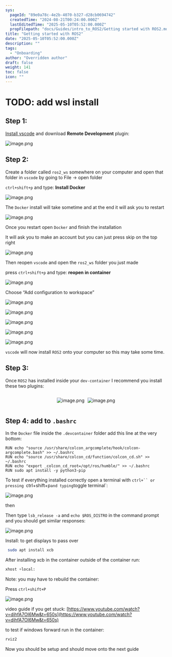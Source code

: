 ```yaml
---
sys:
  pageId: "89e0a78c-4e2b-4070-b327-d28cb0694742"
  createdTime: "2024-08-21T00:24:00.000Z"
  lastEditedTime: "2025-05-10T05:52:00.000Z"
  propFilepath: "docs/Guides/intro_to_ROS2/Getting started with ROS2.md"
title: "Getting started with ROS2"
date: "2025-05-10T05:52:00.000Z"
description: ""
tags:
  - "Onboarding"
author: "Overridden author"
draft: false
weight: 141
toc: false
icon: ""
---
```


# TODO: add wsl install

## Step 1:

[Install vscode](https://code.visualstudio.com/download) and download **Remote Development** plugin:

![image.png](https://prod-files-secure.s3.us-west-2.amazonaws.com/d518164a-d88e-44d1-a4ee-3adb3bd8bce0/efb52993-1881-4a40-b95e-6f020334f022/image.png?X-Amz-Algorithm=AWS4-HMAC-SHA256&X-Amz-Content-Sha256=UNSIGNED-PAYLOAD&X-Amz-Credential=ASIAZI2LB466YF425SXI%2F20250511%2Fus-west-2%2Fs3%2Faws4_request&X-Amz-Date=20250511T220724Z&X-Amz-Expires=3600&X-Amz-Security-Token=IQoJb3JpZ2luX2VjEB4aCXVzLXdlc3QtMiJHMEUCIQCMcxCktsY72osvMOKZAw%2Br6SZsOOrQJU2gGZeBQUdeDAIgbeCtPHu0P7siy6XQ2%2FRsSjC4HdQWJI1BmrQFp1BNbrsqiAQIx%2F%2F%2F%2F%2F%2F%2F%2F%2F%2F%2FARAAGgw2Mzc0MjMxODM4MDUiDNn9AQ%2BSHDvzi%2BY6vircA6iXmwiqx0TI4E5TMLD1uiFfdFWEFaVxufsYNzFVwWzCYnzr2wSylA%2FQmZKtONCvFs9A8ug4uYT8lM9svA870Wvy0AVJWfgUdzzjztBg%2FEJLdwyfFsWzvC6dLLXHF2%2B3JX1TCiqaqBNBKAGDZbp5FGApDnjdWoTvNgBsTcHnTCgPXez%2BndgoyOJFAbUOCmZwazLKOSWTlgLDH3vEaz8GmXp%2Fq5p8HWy9Usot%2B87oooYghRGJ48vOew6DDm8RJj5V4Ma4Fyq%2FZRWxttU4YZF5%2Bl8cmi99YO5yFsOYzF0urWQIYv7vv6TfhGdrXnp6XQ5l8%2BA2%2Fe6iLiDhiFRh056aZe5GuBq6IJF%2FLeKi%2BlUvoXGSjkGOfIpfkaroSPzXqbtNqN%2FCYwBLotpCllp0J%2FuBzaCERTc%2FIGPqTYSIV1x27xSyzx8%2BOtunBn%2FY2%2FCBbfNQkqxTeTGRYFPR%2FXcexGtakDr5ULZpNROZHn%2FjX14Vbv6rnQ05WivJrWx0Dto5Of8kuTWKPQiyaSlbNpy0yTrUKtr%2Fj96hN4AvsfHYdcfL8k4yPR%2BUGJXraN%2BZxdj7M%2B7Eq4gzDCmr%2Ff0Kk9uCsOw876WPp95QhhVENt%2BLXZE2dF6rHYckeUT8HyQHR376MPu6hMEGOqUBuYnRwgjcD4ZHSTmU8UpeKzbg%2FasWwDT5SystXgzxRmFSeI1pIUb159uQHc7W71CkVxczXpdN81dyWC3ndgPU4NFTJjJaEUR6kgrm9YlvurZ7gGYxrhyRmn5Y72aVlRVN%2BHdtPjxn536eQeCXyYdQQQUO1IbN%2B3S5b1c2PHuvNuN6lXSq4mlJKOi12mFr0FiKJggpIN7yHPxbo%2F9u3oAYP70jZ1vI&X-Amz-Signature=b3e373a1616e6352011fbac9b2069453e901259ff43ddedb040c47ce6200d503&X-Amz-SignedHeaders=host&x-id=GetObject)

## Step 2:

Create a folder called `ros2_ws` somewhere on your computer and open that folder in `vscode` by going to File → open folder 

`ctrl+shift+p` and type: **Install Docker**

![image.png](https://prod-files-secure.s3.us-west-2.amazonaws.com/d518164a-d88e-44d1-a4ee-3adb3bd8bce0/2269dc0e-1cd5-47ff-bceb-c04ad9b2eab0/image.png?X-Amz-Algorithm=AWS4-HMAC-SHA256&X-Amz-Content-Sha256=UNSIGNED-PAYLOAD&X-Amz-Credential=ASIAZI2LB466YF425SXI%2F20250511%2Fus-west-2%2Fs3%2Faws4_request&X-Amz-Date=20250511T220724Z&X-Amz-Expires=3600&X-Amz-Security-Token=IQoJb3JpZ2luX2VjEB4aCXVzLXdlc3QtMiJHMEUCIQCMcxCktsY72osvMOKZAw%2Br6SZsOOrQJU2gGZeBQUdeDAIgbeCtPHu0P7siy6XQ2%2FRsSjC4HdQWJI1BmrQFp1BNbrsqiAQIx%2F%2F%2F%2F%2F%2F%2F%2F%2F%2F%2FARAAGgw2Mzc0MjMxODM4MDUiDNn9AQ%2BSHDvzi%2BY6vircA6iXmwiqx0TI4E5TMLD1uiFfdFWEFaVxufsYNzFVwWzCYnzr2wSylA%2FQmZKtONCvFs9A8ug4uYT8lM9svA870Wvy0AVJWfgUdzzjztBg%2FEJLdwyfFsWzvC6dLLXHF2%2B3JX1TCiqaqBNBKAGDZbp5FGApDnjdWoTvNgBsTcHnTCgPXez%2BndgoyOJFAbUOCmZwazLKOSWTlgLDH3vEaz8GmXp%2Fq5p8HWy9Usot%2B87oooYghRGJ48vOew6DDm8RJj5V4Ma4Fyq%2FZRWxttU4YZF5%2Bl8cmi99YO5yFsOYzF0urWQIYv7vv6TfhGdrXnp6XQ5l8%2BA2%2Fe6iLiDhiFRh056aZe5GuBq6IJF%2FLeKi%2BlUvoXGSjkGOfIpfkaroSPzXqbtNqN%2FCYwBLotpCllp0J%2FuBzaCERTc%2FIGPqTYSIV1x27xSyzx8%2BOtunBn%2FY2%2FCBbfNQkqxTeTGRYFPR%2FXcexGtakDr5ULZpNROZHn%2FjX14Vbv6rnQ05WivJrWx0Dto5Of8kuTWKPQiyaSlbNpy0yTrUKtr%2Fj96hN4AvsfHYdcfL8k4yPR%2BUGJXraN%2BZxdj7M%2B7Eq4gzDCmr%2Ff0Kk9uCsOw876WPp95QhhVENt%2BLXZE2dF6rHYckeUT8HyQHR376MPu6hMEGOqUBuYnRwgjcD4ZHSTmU8UpeKzbg%2FasWwDT5SystXgzxRmFSeI1pIUb159uQHc7W71CkVxczXpdN81dyWC3ndgPU4NFTJjJaEUR6kgrm9YlvurZ7gGYxrhyRmn5Y72aVlRVN%2BHdtPjxn536eQeCXyYdQQQUO1IbN%2B3S5b1c2PHuvNuN6lXSq4mlJKOi12mFr0FiKJggpIN7yHPxbo%2F9u3oAYP70jZ1vI&X-Amz-Signature=cc4673fbad975163733e3780a8abb3b07bb02bcf8157bca067fe0fd99a0711f4&X-Amz-SignedHeaders=host&x-id=GetObject)

The `Docker` install will take sometime and at the end it will ask you to restart

![image.png](https://prod-files-secure.s3.us-west-2.amazonaws.com/d518164a-d88e-44d1-a4ee-3adb3bd8bce0/ed233f78-be33-4b1f-b89c-9c346c0e961e/image.png?X-Amz-Algorithm=AWS4-HMAC-SHA256&X-Amz-Content-Sha256=UNSIGNED-PAYLOAD&X-Amz-Credential=ASIAZI2LB466YF425SXI%2F20250511%2Fus-west-2%2Fs3%2Faws4_request&X-Amz-Date=20250511T220724Z&X-Amz-Expires=3600&X-Amz-Security-Token=IQoJb3JpZ2luX2VjEB4aCXVzLXdlc3QtMiJHMEUCIQCMcxCktsY72osvMOKZAw%2Br6SZsOOrQJU2gGZeBQUdeDAIgbeCtPHu0P7siy6XQ2%2FRsSjC4HdQWJI1BmrQFp1BNbrsqiAQIx%2F%2F%2F%2F%2F%2F%2F%2F%2F%2F%2FARAAGgw2Mzc0MjMxODM4MDUiDNn9AQ%2BSHDvzi%2BY6vircA6iXmwiqx0TI4E5TMLD1uiFfdFWEFaVxufsYNzFVwWzCYnzr2wSylA%2FQmZKtONCvFs9A8ug4uYT8lM9svA870Wvy0AVJWfgUdzzjztBg%2FEJLdwyfFsWzvC6dLLXHF2%2B3JX1TCiqaqBNBKAGDZbp5FGApDnjdWoTvNgBsTcHnTCgPXez%2BndgoyOJFAbUOCmZwazLKOSWTlgLDH3vEaz8GmXp%2Fq5p8HWy9Usot%2B87oooYghRGJ48vOew6DDm8RJj5V4Ma4Fyq%2FZRWxttU4YZF5%2Bl8cmi99YO5yFsOYzF0urWQIYv7vv6TfhGdrXnp6XQ5l8%2BA2%2Fe6iLiDhiFRh056aZe5GuBq6IJF%2FLeKi%2BlUvoXGSjkGOfIpfkaroSPzXqbtNqN%2FCYwBLotpCllp0J%2FuBzaCERTc%2FIGPqTYSIV1x27xSyzx8%2BOtunBn%2FY2%2FCBbfNQkqxTeTGRYFPR%2FXcexGtakDr5ULZpNROZHn%2FjX14Vbv6rnQ05WivJrWx0Dto5Of8kuTWKPQiyaSlbNpy0yTrUKtr%2Fj96hN4AvsfHYdcfL8k4yPR%2BUGJXraN%2BZxdj7M%2B7Eq4gzDCmr%2Ff0Kk9uCsOw876WPp95QhhVENt%2BLXZE2dF6rHYckeUT8HyQHR376MPu6hMEGOqUBuYnRwgjcD4ZHSTmU8UpeKzbg%2FasWwDT5SystXgzxRmFSeI1pIUb159uQHc7W71CkVxczXpdN81dyWC3ndgPU4NFTJjJaEUR6kgrm9YlvurZ7gGYxrhyRmn5Y72aVlRVN%2BHdtPjxn536eQeCXyYdQQQUO1IbN%2B3S5b1c2PHuvNuN6lXSq4mlJKOi12mFr0FiKJggpIN7yHPxbo%2F9u3oAYP70jZ1vI&X-Amz-Signature=0464a8035e60681c04ac4b2f9051c98e89da7e87b7d4d936857df3431babcc51&X-Amz-SignedHeaders=host&x-id=GetObject)

Once you restart open `Docker` and finish the installation

It will ask you to make an account but you can just press skip on the top right

![image.png](https://prod-files-secure.s3.us-west-2.amazonaws.com/d518164a-d88e-44d1-a4ee-3adb3bd8bce0/21010ad9-1659-4fd9-9f59-9932a09b2a3d/image.png?X-Amz-Algorithm=AWS4-HMAC-SHA256&X-Amz-Content-Sha256=UNSIGNED-PAYLOAD&X-Amz-Credential=ASIAZI2LB466YF425SXI%2F20250511%2Fus-west-2%2Fs3%2Faws4_request&X-Amz-Date=20250511T220724Z&X-Amz-Expires=3600&X-Amz-Security-Token=IQoJb3JpZ2luX2VjEB4aCXVzLXdlc3QtMiJHMEUCIQCMcxCktsY72osvMOKZAw%2Br6SZsOOrQJU2gGZeBQUdeDAIgbeCtPHu0P7siy6XQ2%2FRsSjC4HdQWJI1BmrQFp1BNbrsqiAQIx%2F%2F%2F%2F%2F%2F%2F%2F%2F%2F%2FARAAGgw2Mzc0MjMxODM4MDUiDNn9AQ%2BSHDvzi%2BY6vircA6iXmwiqx0TI4E5TMLD1uiFfdFWEFaVxufsYNzFVwWzCYnzr2wSylA%2FQmZKtONCvFs9A8ug4uYT8lM9svA870Wvy0AVJWfgUdzzjztBg%2FEJLdwyfFsWzvC6dLLXHF2%2B3JX1TCiqaqBNBKAGDZbp5FGApDnjdWoTvNgBsTcHnTCgPXez%2BndgoyOJFAbUOCmZwazLKOSWTlgLDH3vEaz8GmXp%2Fq5p8HWy9Usot%2B87oooYghRGJ48vOew6DDm8RJj5V4Ma4Fyq%2FZRWxttU4YZF5%2Bl8cmi99YO5yFsOYzF0urWQIYv7vv6TfhGdrXnp6XQ5l8%2BA2%2Fe6iLiDhiFRh056aZe5GuBq6IJF%2FLeKi%2BlUvoXGSjkGOfIpfkaroSPzXqbtNqN%2FCYwBLotpCllp0J%2FuBzaCERTc%2FIGPqTYSIV1x27xSyzx8%2BOtunBn%2FY2%2FCBbfNQkqxTeTGRYFPR%2FXcexGtakDr5ULZpNROZHn%2FjX14Vbv6rnQ05WivJrWx0Dto5Of8kuTWKPQiyaSlbNpy0yTrUKtr%2Fj96hN4AvsfHYdcfL8k4yPR%2BUGJXraN%2BZxdj7M%2B7Eq4gzDCmr%2Ff0Kk9uCsOw876WPp95QhhVENt%2BLXZE2dF6rHYckeUT8HyQHR376MPu6hMEGOqUBuYnRwgjcD4ZHSTmU8UpeKzbg%2FasWwDT5SystXgzxRmFSeI1pIUb159uQHc7W71CkVxczXpdN81dyWC3ndgPU4NFTJjJaEUR6kgrm9YlvurZ7gGYxrhyRmn5Y72aVlRVN%2BHdtPjxn536eQeCXyYdQQQUO1IbN%2B3S5b1c2PHuvNuN6lXSq4mlJKOi12mFr0FiKJggpIN7yHPxbo%2F9u3oAYP70jZ1vI&X-Amz-Signature=75c541c292af2238548724dbfd59efc2d9beb268c6779fcb5dccb96c8aa0059d&X-Amz-SignedHeaders=host&x-id=GetObject)

Then reopen `vscode` and open the `ros2_ws` folder you just made

press `ctrl+shift+p` and type: **reopen in container**

![image.png](https://prod-files-secure.s3.us-west-2.amazonaws.com/d518164a-d88e-44d1-a4ee-3adb3bd8bce0/4e93b8c2-41ad-488c-8095-c74205196118/image.png?X-Amz-Algorithm=AWS4-HMAC-SHA256&X-Amz-Content-Sha256=UNSIGNED-PAYLOAD&X-Amz-Credential=ASIAZI2LB466YF425SXI%2F20250511%2Fus-west-2%2Fs3%2Faws4_request&X-Amz-Date=20250511T220724Z&X-Amz-Expires=3600&X-Amz-Security-Token=IQoJb3JpZ2luX2VjEB4aCXVzLXdlc3QtMiJHMEUCIQCMcxCktsY72osvMOKZAw%2Br6SZsOOrQJU2gGZeBQUdeDAIgbeCtPHu0P7siy6XQ2%2FRsSjC4HdQWJI1BmrQFp1BNbrsqiAQIx%2F%2F%2F%2F%2F%2F%2F%2F%2F%2F%2FARAAGgw2Mzc0MjMxODM4MDUiDNn9AQ%2BSHDvzi%2BY6vircA6iXmwiqx0TI4E5TMLD1uiFfdFWEFaVxufsYNzFVwWzCYnzr2wSylA%2FQmZKtONCvFs9A8ug4uYT8lM9svA870Wvy0AVJWfgUdzzjztBg%2FEJLdwyfFsWzvC6dLLXHF2%2B3JX1TCiqaqBNBKAGDZbp5FGApDnjdWoTvNgBsTcHnTCgPXez%2BndgoyOJFAbUOCmZwazLKOSWTlgLDH3vEaz8GmXp%2Fq5p8HWy9Usot%2B87oooYghRGJ48vOew6DDm8RJj5V4Ma4Fyq%2FZRWxttU4YZF5%2Bl8cmi99YO5yFsOYzF0urWQIYv7vv6TfhGdrXnp6XQ5l8%2BA2%2Fe6iLiDhiFRh056aZe5GuBq6IJF%2FLeKi%2BlUvoXGSjkGOfIpfkaroSPzXqbtNqN%2FCYwBLotpCllp0J%2FuBzaCERTc%2FIGPqTYSIV1x27xSyzx8%2BOtunBn%2FY2%2FCBbfNQkqxTeTGRYFPR%2FXcexGtakDr5ULZpNROZHn%2FjX14Vbv6rnQ05WivJrWx0Dto5Of8kuTWKPQiyaSlbNpy0yTrUKtr%2Fj96hN4AvsfHYdcfL8k4yPR%2BUGJXraN%2BZxdj7M%2B7Eq4gzDCmr%2Ff0Kk9uCsOw876WPp95QhhVENt%2BLXZE2dF6rHYckeUT8HyQHR376MPu6hMEGOqUBuYnRwgjcD4ZHSTmU8UpeKzbg%2FasWwDT5SystXgzxRmFSeI1pIUb159uQHc7W71CkVxczXpdN81dyWC3ndgPU4NFTJjJaEUR6kgrm9YlvurZ7gGYxrhyRmn5Y72aVlRVN%2BHdtPjxn536eQeCXyYdQQQUO1IbN%2B3S5b1c2PHuvNuN6lXSq4mlJKOi12mFr0FiKJggpIN7yHPxbo%2F9u3oAYP70jZ1vI&X-Amz-Signature=ef37088067653897029e979aa5796f2981754e47d59b2d2431d8f34a0528217c&X-Amz-SignedHeaders=host&x-id=GetObject)

Choose “Add configuration to workspace”

![image.png](https://prod-files-secure.s3.us-west-2.amazonaws.com/d518164a-d88e-44d1-a4ee-3adb3bd8bce0/9560b282-5060-4989-ba37-97e7b2c22476/image.png?X-Amz-Algorithm=AWS4-HMAC-SHA256&X-Amz-Content-Sha256=UNSIGNED-PAYLOAD&X-Amz-Credential=ASIAZI2LB466YF425SXI%2F20250511%2Fus-west-2%2Fs3%2Faws4_request&X-Amz-Date=20250511T220724Z&X-Amz-Expires=3600&X-Amz-Security-Token=IQoJb3JpZ2luX2VjEB4aCXVzLXdlc3QtMiJHMEUCIQCMcxCktsY72osvMOKZAw%2Br6SZsOOrQJU2gGZeBQUdeDAIgbeCtPHu0P7siy6XQ2%2FRsSjC4HdQWJI1BmrQFp1BNbrsqiAQIx%2F%2F%2F%2F%2F%2F%2F%2F%2F%2F%2FARAAGgw2Mzc0MjMxODM4MDUiDNn9AQ%2BSHDvzi%2BY6vircA6iXmwiqx0TI4E5TMLD1uiFfdFWEFaVxufsYNzFVwWzCYnzr2wSylA%2FQmZKtONCvFs9A8ug4uYT8lM9svA870Wvy0AVJWfgUdzzjztBg%2FEJLdwyfFsWzvC6dLLXHF2%2B3JX1TCiqaqBNBKAGDZbp5FGApDnjdWoTvNgBsTcHnTCgPXez%2BndgoyOJFAbUOCmZwazLKOSWTlgLDH3vEaz8GmXp%2Fq5p8HWy9Usot%2B87oooYghRGJ48vOew6DDm8RJj5V4Ma4Fyq%2FZRWxttU4YZF5%2Bl8cmi99YO5yFsOYzF0urWQIYv7vv6TfhGdrXnp6XQ5l8%2BA2%2Fe6iLiDhiFRh056aZe5GuBq6IJF%2FLeKi%2BlUvoXGSjkGOfIpfkaroSPzXqbtNqN%2FCYwBLotpCllp0J%2FuBzaCERTc%2FIGPqTYSIV1x27xSyzx8%2BOtunBn%2FY2%2FCBbfNQkqxTeTGRYFPR%2FXcexGtakDr5ULZpNROZHn%2FjX14Vbv6rnQ05WivJrWx0Dto5Of8kuTWKPQiyaSlbNpy0yTrUKtr%2Fj96hN4AvsfHYdcfL8k4yPR%2BUGJXraN%2BZxdj7M%2B7Eq4gzDCmr%2Ff0Kk9uCsOw876WPp95QhhVENt%2BLXZE2dF6rHYckeUT8HyQHR376MPu6hMEGOqUBuYnRwgjcD4ZHSTmU8UpeKzbg%2FasWwDT5SystXgzxRmFSeI1pIUb159uQHc7W71CkVxczXpdN81dyWC3ndgPU4NFTJjJaEUR6kgrm9YlvurZ7gGYxrhyRmn5Y72aVlRVN%2BHdtPjxn536eQeCXyYdQQQUO1IbN%2B3S5b1c2PHuvNuN6lXSq4mlJKOi12mFr0FiKJggpIN7yHPxbo%2F9u3oAYP70jZ1vI&X-Amz-Signature=b58586881878c2cb028bf59fe9476a9629f7e6086d781346e3a1abc8eab61db3&X-Amz-SignedHeaders=host&x-id=GetObject)

![image.png](https://prod-files-secure.s3.us-west-2.amazonaws.com/d518164a-d88e-44d1-a4ee-3adb3bd8bce0/2ee63f81-886b-48e8-a553-dc6e5eac99e4/image.png?X-Amz-Algorithm=AWS4-HMAC-SHA256&X-Amz-Content-Sha256=UNSIGNED-PAYLOAD&X-Amz-Credential=ASIAZI2LB466YF425SXI%2F20250511%2Fus-west-2%2Fs3%2Faws4_request&X-Amz-Date=20250511T220724Z&X-Amz-Expires=3600&X-Amz-Security-Token=IQoJb3JpZ2luX2VjEB4aCXVzLXdlc3QtMiJHMEUCIQCMcxCktsY72osvMOKZAw%2Br6SZsOOrQJU2gGZeBQUdeDAIgbeCtPHu0P7siy6XQ2%2FRsSjC4HdQWJI1BmrQFp1BNbrsqiAQIx%2F%2F%2F%2F%2F%2F%2F%2F%2F%2F%2FARAAGgw2Mzc0MjMxODM4MDUiDNn9AQ%2BSHDvzi%2BY6vircA6iXmwiqx0TI4E5TMLD1uiFfdFWEFaVxufsYNzFVwWzCYnzr2wSylA%2FQmZKtONCvFs9A8ug4uYT8lM9svA870Wvy0AVJWfgUdzzjztBg%2FEJLdwyfFsWzvC6dLLXHF2%2B3JX1TCiqaqBNBKAGDZbp5FGApDnjdWoTvNgBsTcHnTCgPXez%2BndgoyOJFAbUOCmZwazLKOSWTlgLDH3vEaz8GmXp%2Fq5p8HWy9Usot%2B87oooYghRGJ48vOew6DDm8RJj5V4Ma4Fyq%2FZRWxttU4YZF5%2Bl8cmi99YO5yFsOYzF0urWQIYv7vv6TfhGdrXnp6XQ5l8%2BA2%2Fe6iLiDhiFRh056aZe5GuBq6IJF%2FLeKi%2BlUvoXGSjkGOfIpfkaroSPzXqbtNqN%2FCYwBLotpCllp0J%2FuBzaCERTc%2FIGPqTYSIV1x27xSyzx8%2BOtunBn%2FY2%2FCBbfNQkqxTeTGRYFPR%2FXcexGtakDr5ULZpNROZHn%2FjX14Vbv6rnQ05WivJrWx0Dto5Of8kuTWKPQiyaSlbNpy0yTrUKtr%2Fj96hN4AvsfHYdcfL8k4yPR%2BUGJXraN%2BZxdj7M%2B7Eq4gzDCmr%2Ff0Kk9uCsOw876WPp95QhhVENt%2BLXZE2dF6rHYckeUT8HyQHR376MPu6hMEGOqUBuYnRwgjcD4ZHSTmU8UpeKzbg%2FasWwDT5SystXgzxRmFSeI1pIUb159uQHc7W71CkVxczXpdN81dyWC3ndgPU4NFTJjJaEUR6kgrm9YlvurZ7gGYxrhyRmn5Y72aVlRVN%2BHdtPjxn536eQeCXyYdQQQUO1IbN%2B3S5b1c2PHuvNuN6lXSq4mlJKOi12mFr0FiKJggpIN7yHPxbo%2F9u3oAYP70jZ1vI&X-Amz-Signature=28e3207d3655a976ebe07053d58918027f7198bb55c2f1186bc1a241043e1154&X-Amz-SignedHeaders=host&x-id=GetObject)

![image.png](https://prod-files-secure.s3.us-west-2.amazonaws.com/d518164a-d88e-44d1-a4ee-3adb3bd8bce0/ae1580b2-b048-407e-aed9-b584224a7a04/image.png?X-Amz-Algorithm=AWS4-HMAC-SHA256&X-Amz-Content-Sha256=UNSIGNED-PAYLOAD&X-Amz-Credential=ASIAZI2LB466YF425SXI%2F20250511%2Fus-west-2%2Fs3%2Faws4_request&X-Amz-Date=20250511T220724Z&X-Amz-Expires=3600&X-Amz-Security-Token=IQoJb3JpZ2luX2VjEB4aCXVzLXdlc3QtMiJHMEUCIQCMcxCktsY72osvMOKZAw%2Br6SZsOOrQJU2gGZeBQUdeDAIgbeCtPHu0P7siy6XQ2%2FRsSjC4HdQWJI1BmrQFp1BNbrsqiAQIx%2F%2F%2F%2F%2F%2F%2F%2F%2F%2F%2FARAAGgw2Mzc0MjMxODM4MDUiDNn9AQ%2BSHDvzi%2BY6vircA6iXmwiqx0TI4E5TMLD1uiFfdFWEFaVxufsYNzFVwWzCYnzr2wSylA%2FQmZKtONCvFs9A8ug4uYT8lM9svA870Wvy0AVJWfgUdzzjztBg%2FEJLdwyfFsWzvC6dLLXHF2%2B3JX1TCiqaqBNBKAGDZbp5FGApDnjdWoTvNgBsTcHnTCgPXez%2BndgoyOJFAbUOCmZwazLKOSWTlgLDH3vEaz8GmXp%2Fq5p8HWy9Usot%2B87oooYghRGJ48vOew6DDm8RJj5V4Ma4Fyq%2FZRWxttU4YZF5%2Bl8cmi99YO5yFsOYzF0urWQIYv7vv6TfhGdrXnp6XQ5l8%2BA2%2Fe6iLiDhiFRh056aZe5GuBq6IJF%2FLeKi%2BlUvoXGSjkGOfIpfkaroSPzXqbtNqN%2FCYwBLotpCllp0J%2FuBzaCERTc%2FIGPqTYSIV1x27xSyzx8%2BOtunBn%2FY2%2FCBbfNQkqxTeTGRYFPR%2FXcexGtakDr5ULZpNROZHn%2FjX14Vbv6rnQ05WivJrWx0Dto5Of8kuTWKPQiyaSlbNpy0yTrUKtr%2Fj96hN4AvsfHYdcfL8k4yPR%2BUGJXraN%2BZxdj7M%2B7Eq4gzDCmr%2Ff0Kk9uCsOw876WPp95QhhVENt%2BLXZE2dF6rHYckeUT8HyQHR376MPu6hMEGOqUBuYnRwgjcD4ZHSTmU8UpeKzbg%2FasWwDT5SystXgzxRmFSeI1pIUb159uQHc7W71CkVxczXpdN81dyWC3ndgPU4NFTJjJaEUR6kgrm9YlvurZ7gGYxrhyRmn5Y72aVlRVN%2BHdtPjxn536eQeCXyYdQQQUO1IbN%2B3S5b1c2PHuvNuN6lXSq4mlJKOi12mFr0FiKJggpIN7yHPxbo%2F9u3oAYP70jZ1vI&X-Amz-Signature=d10be0594efe62568be1651e3678a904ef6e50566ce68b5e20042498040839f3&X-Amz-SignedHeaders=host&x-id=GetObject)

![image.png](https://prod-files-secure.s3.us-west-2.amazonaws.com/d518164a-d88e-44d1-a4ee-3adb3bd8bce0/53255b28-f75e-430f-b9e3-c0ac8577e42b/image.png?X-Amz-Algorithm=AWS4-HMAC-SHA256&X-Amz-Content-Sha256=UNSIGNED-PAYLOAD&X-Amz-Credential=ASIAZI2LB466YF425SXI%2F20250511%2Fus-west-2%2Fs3%2Faws4_request&X-Amz-Date=20250511T220724Z&X-Amz-Expires=3600&X-Amz-Security-Token=IQoJb3JpZ2luX2VjEB4aCXVzLXdlc3QtMiJHMEUCIQCMcxCktsY72osvMOKZAw%2Br6SZsOOrQJU2gGZeBQUdeDAIgbeCtPHu0P7siy6XQ2%2FRsSjC4HdQWJI1BmrQFp1BNbrsqiAQIx%2F%2F%2F%2F%2F%2F%2F%2F%2F%2F%2FARAAGgw2Mzc0MjMxODM4MDUiDNn9AQ%2BSHDvzi%2BY6vircA6iXmwiqx0TI4E5TMLD1uiFfdFWEFaVxufsYNzFVwWzCYnzr2wSylA%2FQmZKtONCvFs9A8ug4uYT8lM9svA870Wvy0AVJWfgUdzzjztBg%2FEJLdwyfFsWzvC6dLLXHF2%2B3JX1TCiqaqBNBKAGDZbp5FGApDnjdWoTvNgBsTcHnTCgPXez%2BndgoyOJFAbUOCmZwazLKOSWTlgLDH3vEaz8GmXp%2Fq5p8HWy9Usot%2B87oooYghRGJ48vOew6DDm8RJj5V4Ma4Fyq%2FZRWxttU4YZF5%2Bl8cmi99YO5yFsOYzF0urWQIYv7vv6TfhGdrXnp6XQ5l8%2BA2%2Fe6iLiDhiFRh056aZe5GuBq6IJF%2FLeKi%2BlUvoXGSjkGOfIpfkaroSPzXqbtNqN%2FCYwBLotpCllp0J%2FuBzaCERTc%2FIGPqTYSIV1x27xSyzx8%2BOtunBn%2FY2%2FCBbfNQkqxTeTGRYFPR%2FXcexGtakDr5ULZpNROZHn%2FjX14Vbv6rnQ05WivJrWx0Dto5Of8kuTWKPQiyaSlbNpy0yTrUKtr%2Fj96hN4AvsfHYdcfL8k4yPR%2BUGJXraN%2BZxdj7M%2B7Eq4gzDCmr%2Ff0Kk9uCsOw876WPp95QhhVENt%2BLXZE2dF6rHYckeUT8HyQHR376MPu6hMEGOqUBuYnRwgjcD4ZHSTmU8UpeKzbg%2FasWwDT5SystXgzxRmFSeI1pIUb159uQHc7W71CkVxczXpdN81dyWC3ndgPU4NFTJjJaEUR6kgrm9YlvurZ7gGYxrhyRmn5Y72aVlRVN%2BHdtPjxn536eQeCXyYdQQQUO1IbN%2B3S5b1c2PHuvNuN6lXSq4mlJKOi12mFr0FiKJggpIN7yHPxbo%2F9u3oAYP70jZ1vI&X-Amz-Signature=3995f5f1fa4daa1ba33b17118608fc0718c6255a1752e4f84eb8174ab0712b33&X-Amz-SignedHeaders=host&x-id=GetObject)

![image.png](https://prod-files-secure.s3.us-west-2.amazonaws.com/d518164a-d88e-44d1-a4ee-3adb3bd8bce0/7c562767-5af9-4ffb-97d1-327bcdf4ee00/image.png?X-Amz-Algorithm=AWS4-HMAC-SHA256&X-Amz-Content-Sha256=UNSIGNED-PAYLOAD&X-Amz-Credential=ASIAZI2LB466YF425SXI%2F20250511%2Fus-west-2%2Fs3%2Faws4_request&X-Amz-Date=20250511T220724Z&X-Amz-Expires=3600&X-Amz-Security-Token=IQoJb3JpZ2luX2VjEB4aCXVzLXdlc3QtMiJHMEUCIQCMcxCktsY72osvMOKZAw%2Br6SZsOOrQJU2gGZeBQUdeDAIgbeCtPHu0P7siy6XQ2%2FRsSjC4HdQWJI1BmrQFp1BNbrsqiAQIx%2F%2F%2F%2F%2F%2F%2F%2F%2F%2F%2FARAAGgw2Mzc0MjMxODM4MDUiDNn9AQ%2BSHDvzi%2BY6vircA6iXmwiqx0TI4E5TMLD1uiFfdFWEFaVxufsYNzFVwWzCYnzr2wSylA%2FQmZKtONCvFs9A8ug4uYT8lM9svA870Wvy0AVJWfgUdzzjztBg%2FEJLdwyfFsWzvC6dLLXHF2%2B3JX1TCiqaqBNBKAGDZbp5FGApDnjdWoTvNgBsTcHnTCgPXez%2BndgoyOJFAbUOCmZwazLKOSWTlgLDH3vEaz8GmXp%2Fq5p8HWy9Usot%2B87oooYghRGJ48vOew6DDm8RJj5V4Ma4Fyq%2FZRWxttU4YZF5%2Bl8cmi99YO5yFsOYzF0urWQIYv7vv6TfhGdrXnp6XQ5l8%2BA2%2Fe6iLiDhiFRh056aZe5GuBq6IJF%2FLeKi%2BlUvoXGSjkGOfIpfkaroSPzXqbtNqN%2FCYwBLotpCllp0J%2FuBzaCERTc%2FIGPqTYSIV1x27xSyzx8%2BOtunBn%2FY2%2FCBbfNQkqxTeTGRYFPR%2FXcexGtakDr5ULZpNROZHn%2FjX14Vbv6rnQ05WivJrWx0Dto5Of8kuTWKPQiyaSlbNpy0yTrUKtr%2Fj96hN4AvsfHYdcfL8k4yPR%2BUGJXraN%2BZxdj7M%2B7Eq4gzDCmr%2Ff0Kk9uCsOw876WPp95QhhVENt%2BLXZE2dF6rHYckeUT8HyQHR376MPu6hMEGOqUBuYnRwgjcD4ZHSTmU8UpeKzbg%2FasWwDT5SystXgzxRmFSeI1pIUb159uQHc7W71CkVxczXpdN81dyWC3ndgPU4NFTJjJaEUR6kgrm9YlvurZ7gGYxrhyRmn5Y72aVlRVN%2BHdtPjxn536eQeCXyYdQQQUO1IbN%2B3S5b1c2PHuvNuN6lXSq4mlJKOi12mFr0FiKJggpIN7yHPxbo%2F9u3oAYP70jZ1vI&X-Amz-Signature=89b35c17d5ff794ff8a3da0c3dce666eab78bca63d5fd1cb5caddb49edd92d2e&X-Amz-SignedHeaders=host&x-id=GetObject)

`vscode` will now install `ROS2` onto your computer so this may take some time.

## Step 3:

Once `ROS2` has installed inside your `dev-container` I recommend you install these two plugins:

<div style="display: flex;flex-direction: row; column-gap:10px; max-width: 630px;justify-content: center;">
<div>

![image.png](https://prod-files-secure.s3.us-west-2.amazonaws.com/d518164a-d88e-44d1-a4ee-3adb3bd8bce0/3fc3d550-5a54-4ba1-ba6b-faa01cdb7369/image.png?X-Amz-Algorithm=AWS4-HMAC-SHA256&X-Amz-Content-Sha256=UNSIGNED-PAYLOAD&X-Amz-Credential=ASIAZI2LB46632YH3NKT%2F20250511%2Fus-west-2%2Fs3%2Faws4_request&X-Amz-Date=20250511T220725Z&X-Amz-Expires=3600&X-Amz-Security-Token=IQoJb3JpZ2luX2VjEB4aCXVzLXdlc3QtMiJIMEYCIQCUWJq0dYsDcD%2BeMWJTpV%2BpZlHc9PG3TIu7XDga3AhbzgIhAPVzM3lLm89j2vvzbYpwCfp0DUwMV%2BUmADuIlZU3NGAtKogECMf%2F%2F%2F%2F%2F%2F%2F%2F%2F%2FwEQABoMNjM3NDIzMTgzODA1Igz7ZeJ%2Be42on%2BO37UAq3AOeuVqe3i05yB7rEl3jtzYkqcHwZGXFtZuzYFxjcq5Aan6PVVYsv83emjrOT%2FCwOQ87PQwwYoKIBa189wIlfQV8B0Gy7B2%2BGYoQjPF9YJnlRTDWj%2F2FLvVXGblZ8VPY%2BFGJ3mKuIDglIWcajkJh1EYaDyownf9FINLuqB%2Fz6P9EZ94%2FBXgtnBixsxhexY2gDtCGB094VHlZKkmWJZnx4ySfJv2M%2BYWF1JYvQ5FD8%2FcjSyTv%2Bx3t3WffDqLH66tWL%2B0D%2B%2F%2FfK9PS6gD4tQnQvhQhKGZHR9amyiktmSFO%2FZWxgLYu97Hy%2BF3prE2ZXFqix4FSAyGuslKCLlyXBre98QbGtwRQPd%2BORyxFQVu%2FAWwdSjydjG5vpQsD%2FvrO%2BEn1EmdHLaN8RPGjTRocfbtPEwxYmXY41Es7%2BVhUZlP%2BqE0miqiN8BmhWaJat0BxQHx324d1cQ3zRm0EA6yzr4HtDi07IHUErBKooOB7GZb7Ka%2Bkm9aI0NUObKla0UcHWxIz6ZMESnZx2Rk2RqEQXAjzTZdGG2xuRnK431LHLsM5hkQmckxZr3v3AM7eairnA2BpPaMi%2BYtu805nhTM2t%2F5uUVAnPCXxszrO7HkcT94DTMmG%2F0Z%2FKYAWTe6l4E3dBzDKu4TBBjqkAf4xEQ%2Fwec9TkXtJ8Z%2BFECsz4h63GgXol27QnxSIDvS6qoYfVTkiQPd5ATPdRiiEwi849%2FRYdQhjWqTM%2B9QVxrh1NiZIGlvCvENPz2IQLWAJrFttrEw8Ehhc5xsuQ5KzCxJF3GqCgcfuqqO%2FrweInYPzb6pknj%2BuJjxcpjpcg8Bx8m7WWdNRQWLI6pQbS%2BeUO9eauhEjWhL8agezoyQb6YLb67PQ&X-Amz-Signature=37e8446df17a9b0ec76276ab8918b46a24c4a63f8051200c99ecd9189128e349&X-Amz-SignedHeaders=host&x-id=GetObject)

</div>
<div>

![image.png](https://prod-files-secure.s3.us-west-2.amazonaws.com/d518164a-d88e-44d1-a4ee-3adb3bd8bce0/d994cc66-13c2-4093-a5a3-f84cf4601a82/image.png?X-Amz-Algorithm=AWS4-HMAC-SHA256&X-Amz-Content-Sha256=UNSIGNED-PAYLOAD&X-Amz-Credential=ASIAZI2LB466XDGFUHE6%2F20250511%2Fus-west-2%2Fs3%2Faws4_request&X-Amz-Date=20250511T220726Z&X-Amz-Expires=3600&X-Amz-Security-Token=IQoJb3JpZ2luX2VjEB4aCXVzLXdlc3QtMiJHMEUCIQCDp%2BCNv%2BOOaYPfZikpOq97DFPa%2FX3QTlc2Q5iZEeCcPwIgBcXw%2BIMc4q6PYt%2FNq4VkUFIgidoRbj9586JUPM137bkqiAQIx%2F%2F%2F%2F%2F%2F%2F%2F%2F%2F%2FARAAGgw2Mzc0MjMxODM4MDUiDOZ7p8UVz4kvrStpsircAwoe81aXVlU%2F1%2Fbpr9QK0OK4Pig8CIL6v%2BdlfIaLr68htWM25T1wpCKYf%2FWu01iJKtcWQfBCH39G0LHnEdaOv0f%2F5jzycbnRkDk3n7rij%2B%2F2hJStNu1gNhc1unFPFoBoDDH%2FhhQOqsxywplucC6An3o63QA2LnMlrb4e0YB4VgB8FpW5%2FlI4Zmm9fJ2EkJlz4hAiiCNelZr4NDReeIiG%2FZp3jBPKXTXHcpdVL6v32rieCdQwQbEM1JoT0ng2n17sTRH6sHF%2Fr4g0O1gNXvITGlTmK2kORQbBVEjrGnAnf0FzhaXhgRmchIdxvTp6sYANIxP5MH9Lusm%2FGhzf8eqzsytiQYpEqHIAHOLB8mujHMVZ78McXXqiQ8X8rN60tJpEtnqtt0JjJARgBqMegDOrWiFfnDrGsS93zm8%2BcfpJ3aoAdow3YBrZvu1hhBsrKt29Tog7iX4LjeknP6Wq56GcWXggfdj%2Fz30l%2BsI3oVa14a5xQ7yiDRbP%2B%2FXxlFM1RJoUsd1HD4bSkPZDxuWJWv6QjuVL04lJy3388x%2FhKLYQG8dQkkBpnq%2BtWAVAyFwRxoFV%2F%2F7g3BhJOWEHCAje8YbGmHm1dU3SfBUkyknPzUVwvWlOgrglh1ki44pMOQwOMKy7hMEGOqUBEHuAKOEsUB50I4UaM6yKLH1%2BGm9A8B0qFBOGy9m4jyfLJN6QjtCJorXUqt5wBCbi3BaXH3GZC%2FJqgXrysvL%2FOMnt6Yc8rAjOb4%2FLWmpPZR%2B0n6Feh7Rgluup22evV0pwYgEFzH8uAPW%2BiTi1wO7xAOeCf5bk3MhYn4i2y0RiaYmtL7j0zrliAyy5wqRfr46MVOvsTxNdpZNpZaOQaZ8zISUUlXTH&X-Amz-Signature=f1e2bdb06ed592abc27fc5bc7b715fe064e7a200d63b468b92cd123335864c2b&X-Amz-SignedHeaders=host&x-id=GetObject)

</div>
</div>

## Step 4: add to `.bashrc`

In the `Docker` file inside the `.devcontainer` folder add this line at the very bottom: 

```docker
RUN echo "source /usr/share/colcon_argcomplete/hook/colcon-argcomplete.bash" >> ~/.bashrc
RUN echo "source /usr/share/colcon_cd/function/colcon_cd.sh" >> ~/.bashrc
RUN echo "export _colcon_cd_root=/opt/ros/humble/" >> ~/.bashrc
RUN sudo apt install -y python3-pip 
```

To test if everything installed correctly open a terminal with `ctrl+`` or pressing `ctrl+shift+p` and typing `toggle terminal`:

![image.png](https://prod-files-secure.s3.us-west-2.amazonaws.com/d518164a-d88e-44d1-a4ee-3adb3bd8bce0/6a4943d8-b04e-4c02-9a58-775f3384d1a5/image.png?X-Amz-Algorithm=AWS4-HMAC-SHA256&X-Amz-Content-Sha256=UNSIGNED-PAYLOAD&X-Amz-Credential=ASIAZI2LB466YF425SXI%2F20250511%2Fus-west-2%2Fs3%2Faws4_request&X-Amz-Date=20250511T220724Z&X-Amz-Expires=3600&X-Amz-Security-Token=IQoJb3JpZ2luX2VjEB4aCXVzLXdlc3QtMiJHMEUCIQCMcxCktsY72osvMOKZAw%2Br6SZsOOrQJU2gGZeBQUdeDAIgbeCtPHu0P7siy6XQ2%2FRsSjC4HdQWJI1BmrQFp1BNbrsqiAQIx%2F%2F%2F%2F%2F%2F%2F%2F%2F%2F%2FARAAGgw2Mzc0MjMxODM4MDUiDNn9AQ%2BSHDvzi%2BY6vircA6iXmwiqx0TI4E5TMLD1uiFfdFWEFaVxufsYNzFVwWzCYnzr2wSylA%2FQmZKtONCvFs9A8ug4uYT8lM9svA870Wvy0AVJWfgUdzzjztBg%2FEJLdwyfFsWzvC6dLLXHF2%2B3JX1TCiqaqBNBKAGDZbp5FGApDnjdWoTvNgBsTcHnTCgPXez%2BndgoyOJFAbUOCmZwazLKOSWTlgLDH3vEaz8GmXp%2Fq5p8HWy9Usot%2B87oooYghRGJ48vOew6DDm8RJj5V4Ma4Fyq%2FZRWxttU4YZF5%2Bl8cmi99YO5yFsOYzF0urWQIYv7vv6TfhGdrXnp6XQ5l8%2BA2%2Fe6iLiDhiFRh056aZe5GuBq6IJF%2FLeKi%2BlUvoXGSjkGOfIpfkaroSPzXqbtNqN%2FCYwBLotpCllp0J%2FuBzaCERTc%2FIGPqTYSIV1x27xSyzx8%2BOtunBn%2FY2%2FCBbfNQkqxTeTGRYFPR%2FXcexGtakDr5ULZpNROZHn%2FjX14Vbv6rnQ05WivJrWx0Dto5Of8kuTWKPQiyaSlbNpy0yTrUKtr%2Fj96hN4AvsfHYdcfL8k4yPR%2BUGJXraN%2BZxdj7M%2B7Eq4gzDCmr%2Ff0Kk9uCsOw876WPp95QhhVENt%2BLXZE2dF6rHYckeUT8HyQHR376MPu6hMEGOqUBuYnRwgjcD4ZHSTmU8UpeKzbg%2FasWwDT5SystXgzxRmFSeI1pIUb159uQHc7W71CkVxczXpdN81dyWC3ndgPU4NFTJjJaEUR6kgrm9YlvurZ7gGYxrhyRmn5Y72aVlRVN%2BHdtPjxn536eQeCXyYdQQQUO1IbN%2B3S5b1c2PHuvNuN6lXSq4mlJKOi12mFr0FiKJggpIN7yHPxbo%2F9u3oAYP70jZ1vI&X-Amz-Signature=9d847ece1cebf20a991cf2b5fc70167605688b9d8d32d8f188514a39b7e46e01&X-Amz-SignedHeaders=host&x-id=GetObject)

then 

Then type `lsb_release -a` and `echo $ROS_DISTRO` in the command prompt and you should get similar responses:

![image.png](https://prod-files-secure.s3.us-west-2.amazonaws.com/d518164a-d88e-44d1-a4ee-3adb3bd8bce0/3e635dec-a805-4e85-8b9e-d000e5b71a4e/image.png?X-Amz-Algorithm=AWS4-HMAC-SHA256&X-Amz-Content-Sha256=UNSIGNED-PAYLOAD&X-Amz-Credential=ASIAZI2LB466YF425SXI%2F20250511%2Fus-west-2%2Fs3%2Faws4_request&X-Amz-Date=20250511T220724Z&X-Amz-Expires=3600&X-Amz-Security-Token=IQoJb3JpZ2luX2VjEB4aCXVzLXdlc3QtMiJHMEUCIQCMcxCktsY72osvMOKZAw%2Br6SZsOOrQJU2gGZeBQUdeDAIgbeCtPHu0P7siy6XQ2%2FRsSjC4HdQWJI1BmrQFp1BNbrsqiAQIx%2F%2F%2F%2F%2F%2F%2F%2F%2F%2F%2FARAAGgw2Mzc0MjMxODM4MDUiDNn9AQ%2BSHDvzi%2BY6vircA6iXmwiqx0TI4E5TMLD1uiFfdFWEFaVxufsYNzFVwWzCYnzr2wSylA%2FQmZKtONCvFs9A8ug4uYT8lM9svA870Wvy0AVJWfgUdzzjztBg%2FEJLdwyfFsWzvC6dLLXHF2%2B3JX1TCiqaqBNBKAGDZbp5FGApDnjdWoTvNgBsTcHnTCgPXez%2BndgoyOJFAbUOCmZwazLKOSWTlgLDH3vEaz8GmXp%2Fq5p8HWy9Usot%2B87oooYghRGJ48vOew6DDm8RJj5V4Ma4Fyq%2FZRWxttU4YZF5%2Bl8cmi99YO5yFsOYzF0urWQIYv7vv6TfhGdrXnp6XQ5l8%2BA2%2Fe6iLiDhiFRh056aZe5GuBq6IJF%2FLeKi%2BlUvoXGSjkGOfIpfkaroSPzXqbtNqN%2FCYwBLotpCllp0J%2FuBzaCERTc%2FIGPqTYSIV1x27xSyzx8%2BOtunBn%2FY2%2FCBbfNQkqxTeTGRYFPR%2FXcexGtakDr5ULZpNROZHn%2FjX14Vbv6rnQ05WivJrWx0Dto5Of8kuTWKPQiyaSlbNpy0yTrUKtr%2Fj96hN4AvsfHYdcfL8k4yPR%2BUGJXraN%2BZxdj7M%2B7Eq4gzDCmr%2Ff0Kk9uCsOw876WPp95QhhVENt%2BLXZE2dF6rHYckeUT8HyQHR376MPu6hMEGOqUBuYnRwgjcD4ZHSTmU8UpeKzbg%2FasWwDT5SystXgzxRmFSeI1pIUb159uQHc7W71CkVxczXpdN81dyWC3ndgPU4NFTJjJaEUR6kgrm9YlvurZ7gGYxrhyRmn5Y72aVlRVN%2BHdtPjxn536eQeCXyYdQQQUO1IbN%2B3S5b1c2PHuvNuN6lXSq4mlJKOi12mFr0FiKJggpIN7yHPxbo%2F9u3oAYP70jZ1vI&X-Amz-Signature=e04f4d908915643b5bbc23ff99e3348cd29c8fce7e8c228f4805ef22e5bc69c5&X-Amz-SignedHeaders=host&x-id=GetObject)

Install:  to get displays to pass over

```bash
 sudo apt install xcb
```

After installing xcb in the container outside of the container run:

```python
xhost +local:
```

Note: you may have to rebuild the container:

Press `ctrl+shift+P`

![image.png](https://prod-files-secure.s3.us-west-2.amazonaws.com/d518164a-d88e-44d1-a4ee-3adb3bd8bce0/6c2be660-2618-4c38-9c26-53554f7a0b7b/image.png?X-Amz-Algorithm=AWS4-HMAC-SHA256&X-Amz-Content-Sha256=UNSIGNED-PAYLOAD&X-Amz-Credential=ASIAZI2LB466YF425SXI%2F20250511%2Fus-west-2%2Fs3%2Faws4_request&X-Amz-Date=20250511T220724Z&X-Amz-Expires=3600&X-Amz-Security-Token=IQoJb3JpZ2luX2VjEB4aCXVzLXdlc3QtMiJHMEUCIQCMcxCktsY72osvMOKZAw%2Br6SZsOOrQJU2gGZeBQUdeDAIgbeCtPHu0P7siy6XQ2%2FRsSjC4HdQWJI1BmrQFp1BNbrsqiAQIx%2F%2F%2F%2F%2F%2F%2F%2F%2F%2F%2FARAAGgw2Mzc0MjMxODM4MDUiDNn9AQ%2BSHDvzi%2BY6vircA6iXmwiqx0TI4E5TMLD1uiFfdFWEFaVxufsYNzFVwWzCYnzr2wSylA%2FQmZKtONCvFs9A8ug4uYT8lM9svA870Wvy0AVJWfgUdzzjztBg%2FEJLdwyfFsWzvC6dLLXHF2%2B3JX1TCiqaqBNBKAGDZbp5FGApDnjdWoTvNgBsTcHnTCgPXez%2BndgoyOJFAbUOCmZwazLKOSWTlgLDH3vEaz8GmXp%2Fq5p8HWy9Usot%2B87oooYghRGJ48vOew6DDm8RJj5V4Ma4Fyq%2FZRWxttU4YZF5%2Bl8cmi99YO5yFsOYzF0urWQIYv7vv6TfhGdrXnp6XQ5l8%2BA2%2Fe6iLiDhiFRh056aZe5GuBq6IJF%2FLeKi%2BlUvoXGSjkGOfIpfkaroSPzXqbtNqN%2FCYwBLotpCllp0J%2FuBzaCERTc%2FIGPqTYSIV1x27xSyzx8%2BOtunBn%2FY2%2FCBbfNQkqxTeTGRYFPR%2FXcexGtakDr5ULZpNROZHn%2FjX14Vbv6rnQ05WivJrWx0Dto5Of8kuTWKPQiyaSlbNpy0yTrUKtr%2Fj96hN4AvsfHYdcfL8k4yPR%2BUGJXraN%2BZxdj7M%2B7Eq4gzDCmr%2Ff0Kk9uCsOw876WPp95QhhVENt%2BLXZE2dF6rHYckeUT8HyQHR376MPu6hMEGOqUBuYnRwgjcD4ZHSTmU8UpeKzbg%2FasWwDT5SystXgzxRmFSeI1pIUb159uQHc7W71CkVxczXpdN81dyWC3ndgPU4NFTJjJaEUR6kgrm9YlvurZ7gGYxrhyRmn5Y72aVlRVN%2BHdtPjxn536eQeCXyYdQQQUO1IbN%2B3S5b1c2PHuvNuN6lXSq4mlJKOi12mFr0FiKJggpIN7yHPxbo%2F9u3oAYP70jZ1vI&X-Amz-Signature=7347f61b73bfbbd90407942b0148cf035be4a5fb1247422eb66682113741f968&X-Amz-SignedHeaders=host&x-id=GetObject)

video guide if you get stuck: [https://www.youtube.com/watch?v=dihfA7Ol6Mw&t=650s](https://www.youtube.com/watch?v=dihfA7Ol6Mw&t=650s)

to test if windows forward run in the container:

```bash
rviz2
```

Now you should be setup and should move onto the next guide 
